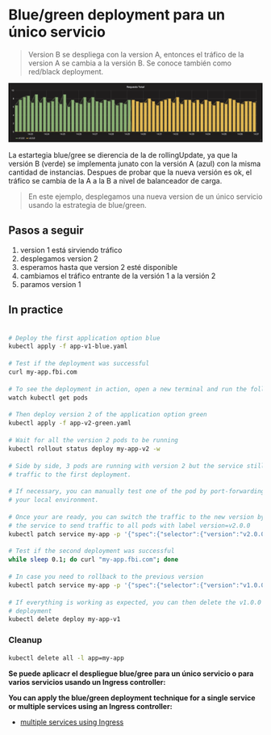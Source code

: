 Blue/green deployment para un único servicio
=====================

> Version B se despliega con la version A, entonces el tráfico de la version A se cambia a la versión B. Se conoce también como red/black deployment.

![kubernetes blue-green deployment](grafana-blue-green.png)

La estartegia blue/gree se dierencia de la de rollingUpdate, ya que la versión B (verde) se implementa junato con la versión A (azul) con la misma cantidad de instancias. 
Despues de probar que la nueva versión es ok, el tráfico se cambia de la A a la B a nivel de balanceador de carga.

> En este ejemplo, desplegamos una nueva version de un único servicio usando la estrategia de blue/green.

## Pasos a seguir

1. version 1 está sirviendo tráfico
1. desplegamos version 2
1. esperamos hasta que version 2 esté disponible
1. cambiamos el tráfico entrante de la versión 1 a la versión 2
1. paramos version 1

## In practice

```bash

# Deploy the first application option blue
kubectl apply -f app-v1-blue.yaml

# Test if the deployment was successful
curl my-app.fbi.com

# To see the deployment in action, open a new terminal and run the following command.
watch kubectl get pods

# Then deploy version 2 of the application option green
kubectl apply -f app-v2-green.yaml

# Wait for all the version 2 pods to be running
kubectl rollout status deploy my-app-v2 -w

# Side by side, 3 pods are running with version 2 but the service still send
# traffic to the first deployment.

# If necessary, you can manually test one of the pod by port-forwarding it to
# your local environment.

# Once your are ready, you can switch the traffic to the new version by patching
# the service to send traffic to all pods with label version=v2.0.0
kubectl patch service my-app -p '{"spec":{"selector":{"version":"v2.0.0"}}}'

# Test if the second deployment was successful
while sleep 0.1; do curl "my-app.fbi.com"; done

# In case you need to rollback to the previous version
kubectl patch service my-app -p '{"spec":{"selector":{"version":"v1.0.0"}}}'

# If everything is working as expected, you can then delete the v1.0.0
# deployment
kubectl delete deploy my-app-v1
```

### Cleanup

```bash
kubectl delete all -l app=my-app
```

**Se puede aplicacr el despliegue blue/gree para un único servicio o para varios servicios usando un Ingress controller:**

**You can apply the blue/green deployment technique for a single service or
multiple services using an Ingress controller:**

- [multiple services using Ingress](https://github.com/ContainerSolutions/k8s-deployment-strategies/tree/master/blue-green/multiple-services)
